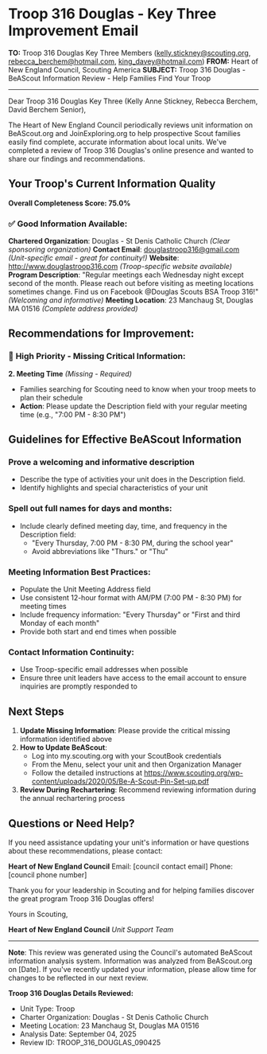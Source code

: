 # Troop 316 Douglas - Key Three Improvement Email

**TO:** Troop 316 Douglas Key Three Members (kelly.stickney@scouting.org, rebecca_berchem@hotmail.com, king_davey@hotmail.com)
**FROM:** Heart of New England Council, Scouting America
**SUBJECT:** Troop 316 Douglas - BeAScout Information Review - Help Families Find Your Troop

---

Dear Troop 316 Douglas Key Three (Kelly Anne Stickney, Rebecca Berchem, David  Berchem Senior),

The Heart of New England Council periodically reviews unit information on BeAScout.org and JoinExploring.org to help prospective Scout families easily find complete, accurate information about local units. We've completed a review of Troop 316 Douglas's online presence and wanted to share our findings and recommendations.

## Your Troop's Current Information Quality

**Overall Completeness Score: 75.0%**

### ✅ **Good Information Available:**
**Chartered Organization**: Douglas - St Denis Catholic Church *(Clear sponsoring organization)*
**Contact Email**: douglastroop316@gmail.com *(Unit-specific email - great for continuity!)*
**Website**: http://www.douglastroop316.com *(Troop-specific website available)*
**Program Description**: "Regular meetings each Wednesday night except second of the month. Please reach out before visiting as meeting locations sometimes change. Find us on Facebook @Douglas Scouts BSA Troop 316!" *(Welcoming and informative)*
**Meeting Location**: 23 Manchaug St, Douglas MA 01516 *(Complete address provided)*

## Recommendations for Improvement:

### 🔴 **High Priority - Missing Critical Information:**

**2. Meeting Time** *(Missing - Required)*
- Families searching for Scouting need to know when your troop meets to plan their schedule
- **Action**: Please update the Description field with your regular meeting time (e.g., "7:00 PM - 8:30 PM")

## Guidelines for Effective BeAScout Information

### **Prove a welcoming and informative description**
- Describe the type of activities your unit does in the Description field.
- Identify highlights and special characteristics of your unit

### **Spell out full names for days and months:**
- Include clearly defined meeting day, time, and frequency in the Description field:
  - "Every Thursday, 7:00 PM - 8:30 PM, during the school year"
  - Avoid abbreviations like "Thurs." or "Thu"

### **Meeting Information Best Practices:**
- Populate the Unit Meeting Address field
- Use consistent 12-hour format with AM/PM (7:00 PM - 8:30 PM) for meeting times
- Include frequency information: "Every Thursday" or "First and third Monday of each month"
- Provide both start and end times when possible

### **Contact Information Continuity:**
- Use Troop-specific email addresses when possible
- Ensure three unit leaders have access to the email account to ensure inquiries are promptly responded to

## Next Steps

1. **Update Missing Information**: Please provide the critical missing information identified above
2. **How to Update BeAScout**: 
   - Log into my.scouting.org with your ScoutBook credentials
   - From the Menu, select your unit and then Organization Manager
   - Follow the detailed instructions at
     https://www.scouting.org/wp-content/uploads/2020/05/Be-A-Scout-Pin-Set-up.pdf
3. **Review During Rechartering**: Recommend reviewing information during the annual rechartering process

## Questions or Need Help?

If you need assistance updating your unit's information or have questions about these recommendations, please contact:

**Heart of New England Council**
Email: [council contact email]
Phone: [council phone number]

Thank you for your leadership in Scouting and for helping families discover the great program Troop 316 Douglas offers!

Yours in Scouting,

**Heart of New England Council**
*Unit Support Team*

---

**Note**: This review was generated using the Council's automated BeAScout information analysis system. Information was analyzed from BeAScout.org on [Date]. If you've recently updated your information, please allow time for changes to be reflected in our next review.

**Troop 316 Douglas Details Reviewed:**
- Unit Type: Troop
- Charter Organization: Douglas - St Denis Catholic Church
- Meeting Location: 23 Manchaug St, Douglas MA 01516
- Analysis Date: September 04, 2025
- Review ID: TROOP_316_DOUGLAS_090425